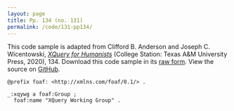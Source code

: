 ```yaml
---
layout: page
title: Pp. 134 (no. 131)
permalink: /code/131-pp134/
---
```


This code sample is adapted from Clifford B. Anderson and Joseph C. Wicentowski, 
[_XQuery for Humanists_](/) (College Station: Texas A&M University Press, 2020), 134. 
Download this code sample in its [raw form](/code/131-pp134/131-pp134.txt).
View the source on [GitHub](https://github.com/coding4humanists/xquery4humanists/blob/master/code/131-pp134/131-pp134.txt).

```text
@prefix foaf: <http://xmlns.com/foaf/0.1/> .

_:xqywg a foaf:Group ;
  foaf:name "XQuery Working Group" .
```  
